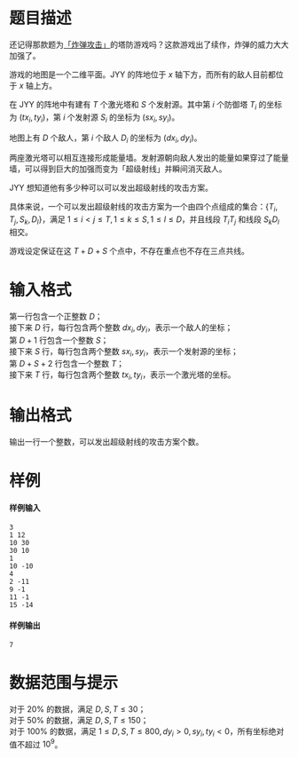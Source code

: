 
# 题目描述

还记得那款题为[「炸弹攻击」](https://loj.ac/problem/2076)的塔防游戏吗？这款游戏出了续作，炸弹的威力大大加强了。

游戏的地图是一个二维平面。JYY 的阵地位于 $x$ 轴下方，而所有的敌人目前都位于 $x$ 轴上方。

在 JYY 的阵地中有建有 $T$ 个激光塔和 $S$ 个发射源。其中第 $i$ 个防御塔 $T_i$ 的坐标为 $(tx_i,ty_i)$，第 $i$ 个发射源 $S_i$ 的坐标为 $(sx_i,sy_i)$。

地图上有 $D$ 个敌人，第 $i$ 个敌人 $D_i$ 的坐标为 $(dx_i,dy_i)$。

两座激光塔可以相互连接形成能量墙。发射源朝向敌人发出的能量如果穿过了能量墙，可以得到巨大的加强而变为「超级射线」并瞬间消灭敌人。

JYY 想知道他有多少种可以可以发出超级射线的攻击方案。

具体来说，一个可以发出超级射线的攻击方案为一个由四个点组成的集合：$\{T_i,T_j,S_k,D_l\}$，满足 $1\le i\lt j\le T,1\le k\le S,1\le l\le D$，并且线段 $T_iT_j$ 和线段 $S_kD_l$ 相交。

游戏设定保证在这 $T+D+S$ 个点中，不存在重点也不存在三点共线。

# 输入格式

第一行包含一个正整数 $D$；  
接下来 $D$ 行，每行包含两个整数 $dx_i,dy_i$，表示一个敌人的坐标；  
第 $D+1$ 行包含一个整数 $S$；  
接下来 $S$ 行，每行包含两个整数 $sx_i,sy_i$，表示一个发射源的坐标；  
第 $D+S+2$ 行包含一个整数 $T$；  
接下来 $T$ 行，每行包含两个整数 $tx_i,ty_i$，表示一个激光塔的坐标。

# 输出格式

输出一行一个整数，可以发出超级射线的攻击方案个数。

# 样例

#### 样例输入
```plain
3
1 12
10 30
30 10
1
10 -10
4
2 -11
9 -1
11 -1
15 -14
```

#### 样例输出
```plain
7
```

# 数据范围与提示

对于 $20\%$ 的数据，满足 $D,S,T\le 30$；  
对于 $50\%$ 的数据，满足 $D,S,T\le 150$；  
对于 $100\%$ 的数据，满足 $1\le D,S,T\le 800,dy_i\gt 0,sy_i,ty_i\lt 0$，所有坐标绝对值不超过 $10^9$。

